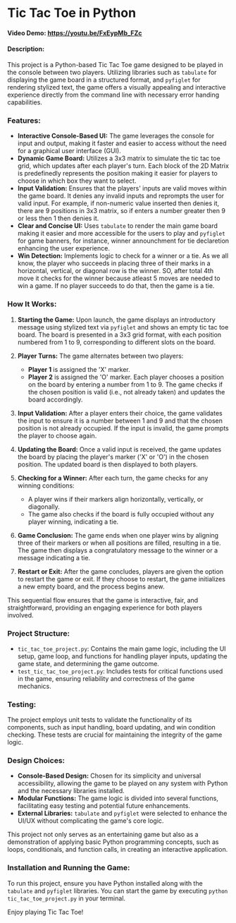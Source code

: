 # Tic Tac Toe in Python

#### Video Demo: https://youtu.be/FxEypMb_FZc

#### Description:
This project is a Python-based Tic Tac Toe game designed to be played in the console between two players. Utilizing libraries such as `tabulate` for displaying the game board in a structured format, and `pyfiglet` for rendering stylized text, the game offers a visually appealing and interactive experience directly from the command line with necessary error handing capabilities.

### Features:
- **Interactive Console-Based UI:** The game leverages the console for input and output, making it faster and easier to access without the need for a graphical user interface (GUI).
- **Dynamic Game Board:** Utilizes a 3x3 matrix to simulate the tic tac toe grid, which updates after each player's turn. Each block of the 2D Matrix is predefinedly represents the position making it easier for players to choose in which box they want to select. 
- **Input Validation:** Ensures that the players' inputs are valid moves within the game board. It denies any invalid inputs and reprompts the user for valid input. For example, if non-numeric value inserted then denies it, there are 9 positions in 3x3 matrix, so if enters a number greater then 9 or less then 1 then denies it.
- **Clear and Concise UI:** Uses `tabulate` to render the main game board making it easier and more accessible for the users to play and `pyfiglet` for game banners, for instance, winner announchment for tie declaretion enhancing the user experience.
- **Win Detection:** Implements logic to check for a winner or a tie. As we all know, the player who succeeds in placing three of their marks in a horizontal, vertical, or diagonal row is the winner. SO, after total 4th move it checks for the winner because atleast 5 moves are needed to win a game. If no player succeeds to do that, then the game is a tie.

### How It Works:
1. **Starting the Game:** Upon launch, the game displays an introductory message using stylized text via `pyfiglet` and shows an empty tic tac toe board. The board is presented in a 3x3 grid format, with each position numbered from 1 to 9, corresponding to different slots on the board.

2. **Player Turns:** The game alternates between two players:
    - **Player 1** is assigned the 'X' marker.
    - **Player 2** is assigned the 'O' marker.
   Each player chooses a position on the board by entering a number from 1 to 9. The game checks if the chosen position is valid (i.e., not already taken) and updates the board accordingly.

3. **Input Validation:** After a player enters their choice, the game validates the input to ensure it is a number between 1 and 9 and that the chosen position is not already occupied. If the input is invalid, the game prompts the player to choose again.

4. **Updating the Board:** Once a valid input is received, the game updates the board by placing the player's marker ('X' or 'O') in the chosen position. The updated board is then displayed to both players.

5. **Checking for a Winner:** After each turn, the game checks for any winning conditions:
    - A player wins if their markers align horizontally, vertically, or diagonally.
    - The game also checks if the board is fully occupied without any player winning, indicating a tie.

6. **Game Conclusion:** The game ends when one player wins by aligning three of their markers or when all positions are filled, resulting in a tie. The game then displays a congratulatory message to the winner or a message indicating a tie.

7. **Restart or Exit:** After the game concludes, players are given the option to restart the game or exit. If they choose to restart, the game initializes a new empty board, and the process begins anew.

This sequential flow ensures that the game is interactive, fair, and straightforward, providing an engaging experience for both players involved.

### Project Structure:
- `tic_tac_toe_project.py`: Contains the main game logic, including the UI setup, game loop, and functions for handling player inputs, updating the game state, and determining the game outcome.
- `test_tic_tac_toe_project.py`: Includes tests for critical functions used in the game, ensuring reliability and correctness of the game mechanics.

### Testing:
The project employs unit tests to validate the functionality of its components, such as input handling, board updating, and win condition checking. These tests are crucial for maintaining the integrity of the game logic.

### Design Choices:
- **Console-Based Design:** Chosen for its simplicity and universal accessibility, allowing the game to be played on any system with Python and the necessary libraries installed.
- **Modular Functions:** The game logic is divided into several functions, facilitating easy testing and potential future enhancements.
- **External Libraries:** `tabulate` and `pyfiglet` were selected to enhance the UI/UX without complicating the game's core logic.

This project not only serves as an entertaining game but also as a demonstration of applying basic Python programming concepts, such as loops, conditionals, and function calls, in creating an interactive application.

### Installation and Running the Game:
To run this project, ensure you have Python installed along with the `tabulate` and `pyfiglet` libraries. You can start the game by executing `python tic_tac_toe_project.py` in your terminal.

Enjoy playing Tic Tac Toe!
